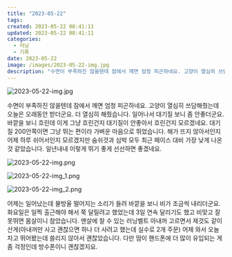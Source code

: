 ```yaml
---
title: "2023-05-22"
tags:
created: 2023-05-22 08:41:11
updated: 2023-05-22 08:41:11
categories:
  - 러닝
  - 기록
date: 2023-05-22
image: /images/2023-05-22-img.jpg
description: "수면이 부족하진 않을텐데 잠에서 깨면 엄청 피곤하네요. 고양이 열심히 쓰담해줬는데 오늘은 오래동안 받더군요. 더 열심히 해줬습니다. 일어나서 대기질 보니 좀 안좋더군요. 바깥을 보니 흐린데 이게 그냥 흐린건지 대기질이 안좋아서 흐린건지 모르겠네요. 대기질 200안쪽이면 그냥 뛰는 편이라"
---
```


![2023-05-22-img.jpg](/images/2023-05-22-img.jpg)
 
 

수면이 부족하진 않을텐데 잠에서 깨면 엄청 피곤하네요. 고양이 열심히 쓰담해줬는데 오늘은 오래동안 받더군요. 더 열심히 해줬습니다. 
일어나서 대기질 보니 좀 안좋더군요. 바깥을 보니 흐린데 이게 그냥 흐린건지 대기질이 안좋아서 흐린건지 모르겠네요. 대기질 200안쪽이면 그냥 뛰는 편이라 가벼운 마음으로 뛰었습니다.
해가 뜨지 않아서인지 어제 하루 쉬어서인지 모르겠지만 숨쉬것과 심박 모두 최근 페이스 대비 가장 낮게 나온 것 같았습니다. 일년내내 이렇게 뛰기 좋게 선선하면 좋겠네요.

 
 ![2023-05-22-img.png](/images/2023-05-22-img.png)
 
 

 
 ![2023-05-22-img_1.png](/images/2023-05-22-img_1.png)
 
 

 
 ![2023-05-22-img_2.png](/images/2023-05-22-img_2.png)
 
 

어제는 일어났는데 물방울 떨어지는 소리가 들려 바깥을 보니 비가 조금씩 내리더군요. 화요일은 일찍 출근해야 해서 쭉 달릴려고 했었는데 3일 연속 달리기도 했고 비맞고 잘못뛰면 몸살이니 참았습니다.
맨살에 찰 수 있는 러닝벨트 아내꺼 고르면서 제것도 같이 산게(아내꺼만 사고 괜찮으면 하나 더 사려고 했는데 실수로 2개 주문) 어제 와서 오늘 차고 뛰어봤는데 쓸리지 않아서 괜찮았습니다. 다만 땀이 핸드폰에 더 많이 유입되는 게 좀 걱정인데 방수폰이니 괜찮겠지요.
